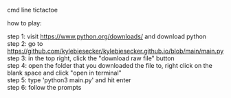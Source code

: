 cmd line tictactoe  

how to play:  

step 1: visit https://www.python.org/downloads/ and download python  
step 2: go to https://github.com/kylebiesecker/kylebiesecker.github.io/blob/main/main.py   
step 3: in the top right, click the "download raw file" button  
step 4: open the folder that you downloaded the file to, right click on the blank space and click "open in terminal"  
step 5: type 'python3 main.py' and hit enter  
step 6: follow the prompts  


